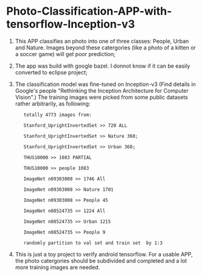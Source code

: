 # Photo-Classification-APP-with-tensorflow-Inception-v3

1. This APP classifies an photo into one of three classes: People, Urban and Nature. Images beyond these catergories (like a photo of a kitten or a soccer game) will get poor prediction;
2. The app was build with google bazel. I donnot know if it can be easily converted to eclipse project;
3. The classification model was fine-tuned on Inception-v3 (Find details in Google's people "Rethinking the Inception Architecture for Computer Vision".) The training images were picked from some public datasets rather arbitrarily, as following:

          totally 4773 images from:
        
          Stanford_UprightInvertedSet >> 720 ALL
        
          Stanford_UprightInvertedSet >> Nature 360;
        
          Stanford_UprightInvertedSet >> Urban 360;
        
          THUS10000 >> 1083 PARTIAL
        
          THUS10000 >> people 1083
        
          ImageNet n09303008 >> 1746 All
        
          ImageNet n09303008 >> Nature 1701
        
          ImageNet n09303008 >> People 45
        
          ImageNet n08524735 >> 1224 All                                                                                               
          
          ImageNet n08524735 >> Urban 1215
          
          ImageNet n08524735 >> People 9
          
          randomly partition to val set and train set  by 1:3
  
4. This is just a toy project to verify android tensorflow. For a usable APP, the photo catergories should be subdivided and completed and a lot more training images are needed.

